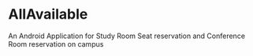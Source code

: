 # AllAvailable
An Android Application for Study Room Seat reservation and Conference Room reservation on campus
